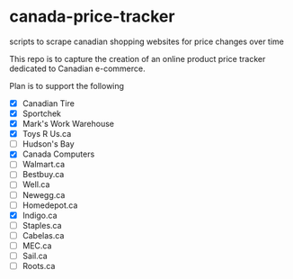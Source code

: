 # canada-price-tracker
scripts to scrape canadian shopping websites for price changes over time

This repo is to capture the creation of an online product price tracker dedicated to Canadian e-commerce.

Plan is to support the following

- [x] Canadian Tire
- [x] Sportchek
- [x] Mark's Work Warehouse
- [x] Toys R Us.ca
- [ ] Hudson's Bay
- [x] Canada Computers
- [ ] Walmart.ca
- [ ] Bestbuy.ca
- [ ] Well.ca
- [ ] Newegg.ca
- [ ] Homedepot.ca
- [x] Indigo.ca
- [ ] Staples.ca
- [ ] Cabelas.ca
- [ ] MEC.ca
- [ ] Sail.ca
- [ ] Roots.ca
